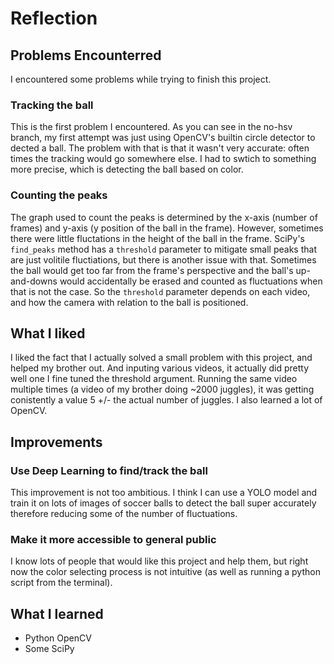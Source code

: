 # Reflection

## Problems Encounterred

I encountered some problems while trying to finish this project.

### Tracking the ball 

This is the first problem I encountered. As you can see in the no-hsv branch, my first attempt was just using OpenCV's builtin circle detector to dected a ball. The problem with that is that it wasn't very accurate: often times the tracking would go somewhere else. I had to swtich to something more precise, which is detecting the ball based on color.

### Counting the peaks

The graph used to count the peaks is determined by the x-axis (number of frames) and y-axis (y position of the ball in the frame). However, sometimes there were little fluctations in the height of the ball in the frame. SciPy's `find_peaks` method has a `threshold` parameter to mitigate small peaks that are just volitile fluctiations, but there is another issue with that. Sometimes the ball would get too far from the frame's perspective and the ball's up-and-downs would accidentally be erased and counted as fluctuations when that is not the case. So the `threshold` parameter depends on each video, and how the camera with relation to the ball is positioned.

## What I liked

I liked the fact that I actually solved a small problem with this project, and helped my brother out. And inputing various videos, it actually did pretty well one I fine tuned the threshold argument. Running the same video multiple times (a video of my brother doing ~2000 juggles), it was getting conistently a value 5 +/- the actual number of juggles. I also learned a lot of OpenCV.

## Improvements

### Use Deep Learning to find/track the ball

This improvement is not too ambitious. I think I can use a YOLO model and train it on lots of images of soccer balls to detect the ball super accurately therefore reducing some of the number of fluctuations.

### Make it more accessible to general public

I know lots of people that would like this project and help them, but right now the color selecting process is not intuitive (as well as running a python script from the terminal).

## What I learned

- Python OpenCV
- Some SciPy